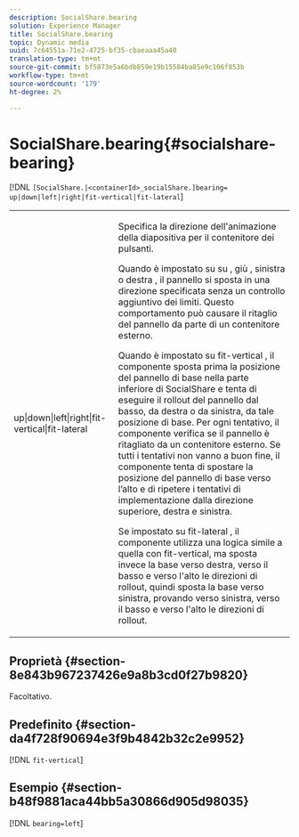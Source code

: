 ```yaml
---
description: SocialShare.bearing
solution: Experience Manager
title: SocialShare.bearing
topic: Dynamic media
uuid: 7c64551a-71e2-4725-bf35-cbaeaaa45a40
translation-type: tm+mt
source-git-commit: bf5873e5a6bdb859e19b15584ba85e9c106f853b
workflow-type: tm+mt
source-wordcount: '179'
ht-degree: 2%

---
```



# SocialShare.bearing{#socialshare-bearing}

[!DNL `[SocialShare.|<containerId>_socialShare.]bearing= up|down|left|right|fit-vertical|fit-lateral`]

<table id="table_0002BE81371D4E16A56FBEDD13FDF3C2"> 
 <tbody> 
  <tr> 
   <td colname="col1"> <p> <span class="codeph"> up|down|left|right|fit-vertical|fit-lateral  </span> </p> </td> 
   <td colname="col2"> <p> Specifica la direzione dell'animazione della diapositiva per il contenitore dei pulsanti. </p> <p> Quando è impostato su <span class="codeph"> su </span>, <span class="codeph"> giù </span>, <span class="codeph"> sinistra </span> o <span class="codeph"> destra </span>, il pannello si sposta in una direzione specificata senza un controllo aggiuntivo dei limiti. Questo comportamento può causare il ritaglio del pannello da parte di un contenitore esterno. </p> <p>Quando è impostato su <span class="codeph"> fit-vertical </span>, il componente sposta prima la posizione del pannello di base nella parte inferiore di SocialShare e tenta di eseguire il rollout del pannello dal basso, da destra o da sinistra, da tale posizione di base. Per ogni tentativo, il componente verifica se il pannello è ritagliato da un contenitore esterno. Se tutti i tentativi non vanno a buon fine, il componente tenta di spostare la posizione del pannello di base verso l’alto e di ripetere i tentativi di implementazione dalla direzione superiore, destra e sinistra. </p> <p>Se impostato su <span class="codeph"> fit-lateral </span>, il componente utilizza una logica simile a quella con fit-vertical, ma sposta invece la base verso destra, verso il basso e verso l'alto le direzioni di rollout, quindi sposta la base verso sinistra, provando verso sinistra, verso il basso e verso l'alto le direzioni di rollout. </p> </td> 
  </tr> 
 </tbody> 
</table>

## Proprietà {#section-8e843b967237426e9a8b3cd0f27b9820}

Facoltativo.

## Predefinito {#section-da4f728f90694e3f9b4842b32c2e9952}

[!DNL `fit-vertical`]

## Esempio {#section-b48f9881aca44bb5a30866d905d98035}

[!DNL `bearing=left`]
